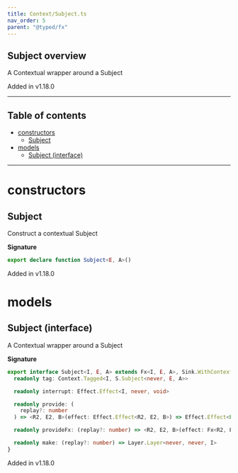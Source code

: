 ```yaml
---
title: Context/Subject.ts
nav_order: 5
parent: "@typed/fx"
---
```


## Subject overview

A Contextual wrapper around a Subject

Added in v1.18.0

---

<h2 class="text-delta">Table of contents</h2>

- [constructors](#constructors)
  - [Subject](#subject)
- [models](#models)
  - [Subject (interface)](#subject-interface)

---

# constructors

## Subject

Construct a contextual Subject

**Signature**

```ts
export declare function Subject<E, A>()
```

Added in v1.18.0

# models

## Subject (interface)

A Contextual wrapper around a Subject

**Signature**

```ts
export interface Subject<I, E, A> extends Fx<I, E, A>, Sink.WithContext<I, E, A> {
  readonly tag: Context.Tagged<I, S.Subject<never, E, A>>

  readonly interrupt: Effect.Effect<I, never, void>

  readonly provide: (
    replay?: number
  ) => <R2, E2, B>(effect: Effect.Effect<R2, E2, B>) => Effect.Effect<Exclude<R2, I>, E2, B>

  readonly provideFx: (replay?: number) => <R2, E2, B>(effect: Fx<R2, E2, B>) => Fx<Exclude<R2, I>, E2, B>

  readonly make: (replay?: number) => Layer.Layer<never, never, I>
}
```

Added in v1.18.0
